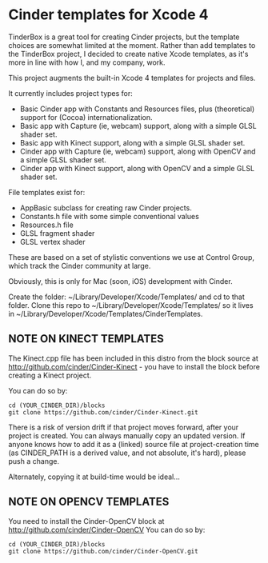Cinder templates for Xcode 4
=============================

TinderBox is a great tool for creating Cinder projects, but the template choices are somewhat limited at the moment. Rather than add templates to the TinderBox project, I decided to create native Xcode templates, as it's more in line with how I, and my company, work.

This project augments the built-in Xcode 4 templates for projects and files.

It currently includes project types for:

* Basic Cinder app with Constants and Resources files, plus (theoretical) support for (Cocoa) internationalization.
* Basic app with Capture (ie, webcam) support, along with a simple GLSL shader set.
* Basic app with Kinect support, along with a simple GLSL shader set.
* Cinder app with Capture (ie, webcam) support, along with OpenCV and a simple GLSL shader set.
* Cinder app with Kinect support, along with OpenCV and a simple GLSL shader set.

File templates exist for:

* AppBasic subclass for creating raw Cinder projects.
* Constants.h file with some simple conventional values
* Resources.h file
* GLSL fragment shader
* GLSL vertex shader


These are based on a set of stylistic conventions we use at Control Group, which track the Cinder community at large.

Obviously, this is only for Mac (soon, iOS) development with Cinder.

Create the folder: ~/Library/Developer/Xcode/Templates/ and cd to that folder.
Clone this repo to ~/Library/Developer/Xcode/Templates/ so it lives in ~/Library/Developer/Xcode/Templates/CinderTemplates.

NOTE ON KINECT TEMPLATES
--------------------------

The Kinect.cpp file has been included in this distro from the block source at http://github.com/cinder/Cinder-Kinect - you have to install the block before creating a Kinect project. 

You can do so by:

	cd (YOUR_CINDER_DIR)/blocks
	git clone https://github.com/cinder/Cinder-Kinect.git

There is a risk of version drift if that project moves forward, after your project is created. You can always manually copy an updated version.
If anyone knows how to add it as a (linked) source file at project-creation time (as CINDER_PATH is a derived value, and not absolute, it's hard), please push a change.

Alternately, copying it at build-time would be ideal...

NOTE ON OPENCV TEMPLATES
--------------------------
You need to install the Cinder-OpenCV block at http://github.com/cinder/Cinder-OpenCV
You can do so by:

	cd (YOUR_CINDER_DIR)/blocks
	git clone https://github.com/cinder/Cinder-OpenCV.git
